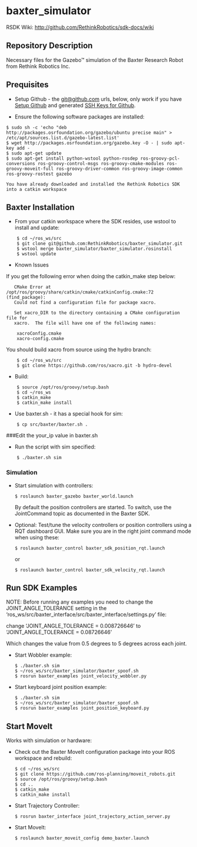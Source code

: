 baxter_simulator
=============
RSDK Wiki: http://github.com/RethinkRobotics/sdk-docs/wiki

## Repository Description
Necessary files for the Gazebo™ simulation of the Baxter Research Robot from Rethink Robotics Inc.


## Prequisites

 * Setup Github - the git@github.com urls, below, only work if you 
   have [Setup Github](https://help.github.com/articles/set-up-git) and 
   generated [SSH Keys for Github](https://help.github.com/articles/generating-ssh-keys).

 * Ensure the following software packages are installed:

```
$ sudo sh -c 'echo "deb http://packages.osrfoundation.org/gazebo/ubuntu precise main" > /etc/apt/sources.list.d/gazebo-latest.list'
$ wget http://packages.osrfoundation.org/gazebo.key -O - | sudo apt-key add -
$ sudo apt-get update
$ sudo apt-get install python-wstool python-rosdep ros-groovy-pcl-conversions ros-groovy-control-msgs ros-groovy-cmake-modules ros-groovy-moveit-full ros-groovy-driver-common ros-groovy-image-common ros-groovy-rostest gazebo

You have already downloaded and installed the Rethink Robotics SDK into a catkin workspace
```

## Baxter Installation

* From your catkin workspace where the SDK resides, use wstool to install and update:

```
    $ cd ~/ros_ws/src
    $ git clone git@github.com:RethinkRobotics/baxter_simulator.git
    $ wstool merge baxter_simulator/baxter_simulator.rosinstall
    $ wstool update
```


* Known Issues

If you get the following error when doing the catkin_make step below:
```
   CMake Error at /opt/ros/groovy/share/catkin/cmake/catkinConfig.cmake:72 (find_package):
   Could not find a configuration file for package xacro.

   Set xacro_DIR to the directory containing a CMake configuration file for
   xacro.  The file will have one of the following names:

    xacroConfig.cmake
    xacro-config.cmake
```

You should build xacro from source using the hydro branch:

```
    $ cd ~/ros_ws/src
    $ git clone https://github.com/ros/xacro.git -b hydro-devel
```

* Build:

```
    $ source /opt/ros/groovy/setup.bash
    $ cd ~/ros_ws
    $ catkin_make
    $ catkin_make install 
```

* Use baxter.sh - it has a special hook for sim:


```
    $ cp src/baxter/baxter.sh .

```

###Edit the your_ip value in baxter.sh

* Run the script with sim specified:

```
    $ ./baxter.sh sim

```



### Simulation 

 * Start simulation with controllers:
   ```
   $ roslaunch baxter_gazebo baxter_world.launch
   ```
   By default the position controllers are started. To switch, use the JointCommand topic 
   as documented in the Baxter SDK.

 * Optional: Test/tune the velocity controllers or position controllers using a RQT dashboard GUI. 
   Make sure you are in the right joint command mode when using these:

   ```
   $ roslaunch baxter_control baxter_sdk_position_rqt.launch
   ```
   or
   ```
   $ roslaunch baxter_control baxter_sdk_velocity_rqt.launch 
   ```

## Run SDK Examples

NOTE: Before running any examples you need to change the JOINT_ANGLE_TOLERANCE setting in the ‘ros_ws/src/baxter_interface/src/baxter_interface/settings.py’ file:

change ‘JOINT_ANGLE_TOLERANCE = 0.008726646’ to ‘JOINT_ANGLE_TOLERANCE = 0.08726646’

Which changes the value from 0.5 degrees to 5 degrees across each joint.

 * Start Wobbler example:

   ```
   $ ./baxter.sh sim
   $ ~/ros_ws/src/baxter_simulator/baxter_spoof.sh
   $ rosrun baxter_examples joint_velocity_wobbler.py
   ```

 * Start keyboard joint position example:

   ```
   $ ./baxter.sh sim
   $ ~/ros_ws/src/baxter_simulator/baxter_spoof.sh
   $ rosrun baxter_examples joint_position_keyboard.py

   ```


## Start MoveIt

Works with simulation or hardware:

 * Check out the Baxter MoveIt configuration package into your ROS workspace and rebuild:

   ```
   $ cd ~/ros_ws/src
   $ git clone https://github.com/ros-planning/moveit_robots.git
   $ source /opt/ros/groovy/setup.bash
   $ cd ..
   $ catkin_make
   $ catkin_make install 
   ```

 * Start Trajectory Controller:

   ```
   $ rosrun baxter_interface joint_trajectory_action_server.py
   ```

 * Start MoveIt:

   ```
   $ roslaunch baxter_moveit_config demo_baxter.launch
   ```



